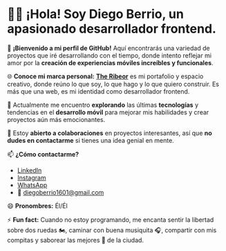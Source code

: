 # 👋🏼 ¡Hola! Soy Diego Berrio, un apasionado desarrollador frontend.

🌟 **¡Bienvenido a mi perfil de GitHub!** Aquí encontrarás una variedad de proyectos que iré desarrollando con el tiempo, donde intento reflejar mi amor por la **creación de experiencias móviles increíbles y funcionales**.

🌐 **Conoce mi marca personal:** <a href="https://theribeor.com" target="_blank">**The Ribeor**</a> es mi portafolio y espacio creativo, donde reúno lo que soy, lo que hago y lo que quiero construir. Es más que una web, es mi identidad como desarrollador frontend.

🔭 Actualmente me encuentro **explorando** las últimas **tecnologías** y tendencias en el **desarrollo móvil** para mejorar mis habilidades y crear proyectos aún más emocionantes.

🚀 Estoy **abierto a colaboraciones** en proyectos interesantes, así que **no dudes en contactarme** si tienes una idea genial en mente.

📫 **¿Cómo contactarme?**  
- <a href="https://www.linkedin.com/in/diegoberrio1601/" target="_blank">LinkedIn</a>  
- <a href="https://www.instagram.com/diegoberrio1601" target="_blank">Instagram</a>  
- <a href="https://wa.me/573003118411?text=Hola%2C%20estoy%20interesado%20en%20contactarte%20para%20más%20información." target="_blank">WhatsApp</a>  
- 📧 diegoberrio1601@gmail.com

😄 **Pronombres:** Él/Él

⚡ **Fun fact:** Cuando no estoy programando, me encanta sentir la libertad sobre dos ruedas 🏍️, caminar con buena musiquita 🎧, compartir con mis compitas y saborear las mejores 🍔 de la ciudad.


<!---
Diegoberrio1601/Diegoberrio1601 is a ✨ special ✨ repository because its `README.md` (this file) appears on your GitHub profile.
You can click the Preview link to take a look at your changes.
--->
